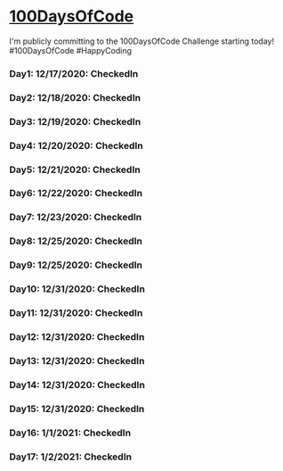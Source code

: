# [100DaysOfCode](https://www.100daysofcode.com/)

I'm publicly committing to the 100DaysOfCode Challenge starting today!
#100DaysOfCode #HappyCoding

### Day1: 12/17/2020: CheckedIn
### Day2: 12/18/2020: CheckedIn
### Day3: 12/19/2020: CheckedIn
### Day4: 12/20/2020: CheckedIn
### Day5: 12/21/2020: CheckedIn
### Day6: 12/22/2020: CheckedIn
### Day7: 12/23/2020: CheckedIn
### Day8: 12/25/2020: CheckedIn
### Day9: 12/25/2020: CheckedIn
### Day10: 12/31/2020: CheckedIn
### Day11: 12/31/2020: CheckedIn
### Day12: 12/31/2020: CheckedIn
### Day13: 12/31/2020: CheckedIn
### Day14: 12/31/2020: CheckedIn
### Day15: 12/31/2020: CheckedIn
### Day16: 1/1/2021: CheckedIn
### Day17: 1/2/2021: CheckedIn
